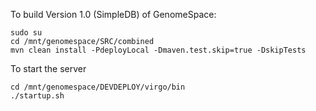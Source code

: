 To build Version 1.0 (SimpleDB) of GenomeSpace:
```
sudo su
cd /mnt/genomespace/SRC/combined
mvn clean install -PdeployLocal -Dmaven.test.skip=true -DskipTests
```

To start the server
```
cd /mnt/genomespace/DEVDEPLOY/virgo/bin
./startup.sh
```
